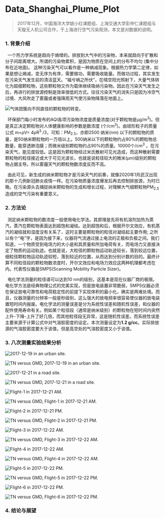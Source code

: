 # Data_Shanghai_Plume_Plot

> 2017年12月，中国海洋大学姚小红课题组、上海交通大学彭仲仁课题组与天璇无人机公司合作，于上海进行空气污染观测，本文是对数据的说明。

### 1. 背景介绍

&nbsp; 一个热力学系统是趋向于熵增的。排放到大气中的污染物，本来就趋向于扩散和分子间距离增大。所谓的污染物累积，是因为物质在空间上的分布不均匀 (集中分布在近地面)。 这种污染天气可以看作是一种熵减现象。根据热力学第二定律，如果是想让熵减，变无序为有序，需要做功，需要吸收能量。而做功过程，其实发生在污染天气发生前的清洁蓝天。“福兮祸之所伏”，在晴空阳光照射下，大量气体转化为超细颗粒物，这些颗粒物又作为载体继续吸纳污染物。因此在污染天气发生之后，再进行的排放源控制是效率很低的方式。往往污染天气的消失只是因为冷空气过境、大风吹走了雾霾或者强降雨天气使污染物降落在地面上。

![气体团簇向不同直径的颗粒物的转变。](https://upload-images.jianshu.io/upload_images/17085473-312e62cba465670a.png?imageMogr2/auto-orient/strip%7CimageView2/2/w/1240)

&nbsp; 环保部门每小时发布的AQI各项污染物浓度是质量浓度(对于颗粒物是µg/m<sup>3</sup>)。但是真正决定颗粒物对人体健康影响的参数是数浓度 (个/cm<sup>3</sup>)。由球形粒子的质量公式 m=ρV= 4ρR<sup>3</sup> /3，可知：PM<sub>2.5</sub>，亦即2500 纳米(nm) 以下的颗粒物的质量，是50纳米颗粒物的一万倍以上。500纳米以下的颗粒物约占80%的颗粒物总数量，能穿透肺泡膜；而微米级别颗粒物约占90%的质量。10000个/cm<sup>3</sup> 。在污染天气，能见度较低。这是因为颗粒物经过米氏散射可见光造成，而这种散射需要颗粒物的粒径接近或大于可见光波长，也就是说粒径较大的微米(µm)级别的颗粒物占据主导。所以雾霾天气的颗粒物数浓度反而不高。

&nbsp; 由此可见，新生成的纳米颗粒物才是污染天气的前奏，就像2020年1月武汉出现的那十几例新冠肺炎疫情一样。在污染物质量浓度爆发后再去控制排放源，为时已晚。在污染源头去捕捉纳米颗粒物的生成和增长过程，对理解大气细颗粒物PM<sub>2.5</sub>造成的空气污染有重要意义。


### 2. 方法论 

&nbsp; 测定纳米颗粒物的数浓度一般使用电化学法。其原理是先将有机溶剂加热为蒸汽，蒸汽在颗粒物表面达到超饱和凝结。达到超饱和后，根据开尔文效应，有机蒸汽的凝结就和湿度没有关系了，这时主要是颗粒物的粒径对凝结起主要作用; 之所以有个“电”字，是因为接下来，仪器将气流通过接上电流的正极和负极之间。我们知道，一个物质受到电场力的大小是和其质量和所加电荷有关，而电场力又直接决定了物质的运动轨迹。也就是说，大粒径的颗粒物运动轨迹较长，落到较远位置，细粒径颗粒物运动轨迹较短，落到较近的位置，从而达到分别计数的目的。最终计算不同粒径段的颗粒物数浓度时，开尔文效应和电场力效应这两种机理都考虑在内。代表性仪器是SMPS(Scanning Mobility Particle Sizer)。

&nbsp; 电化学法测量的粒径谱可以达到10 nm的级别，这基本是现在仪器厂商的极限。电化学方法是经典物理公式的完美实现，但是放电装置非常脆弱，SMPS仪器必须在保证放电可靠性和电荷稳定性的前提下实现体积的最小化，确实是两难处境。而且，仪器测量的分辨率一般是秒级别，这么强大的放电频率很容易使仪器的放电装置短时间内报废。电化学法的测量误差是分为系统性误差和随机性误差，和仪器的配件使用寿命有关。例如某个粒径段（通常是纳米级别）的颗粒物在短时间内突然上升-下降-上升了好几倍，而其他粒径段无异常，这是随机性误差。而系统性误差主要来源于计算公式中对气溶胶密度的设定。本次测量设定为**1.2 g/cc**。实际排放源的气溶胶密度要大于该值，但是高空处的气溶胶密度又小于该值。

### 3. 八次测量实验结果分析 

![2017-12-19 in an urban site.](https://github.com/Limin-Feng1993/Data_Shanghai_Plume_Plot/raw/master/Fig/2017-12-19%20in%20an%20urban%20site.png)

![TN versus GMD, 2017-12-19 in an urban site.](https://github.com/Limin-Feng1993/Data_Shanghai_Plume_Plot/raw/master/Fig/TN%20versus%20GMD%2C%202017-12-19%20in%20an%20urban%20site.png)

![2017-12-21 in a road site.](https://github.com/Limin-Feng1993/Data_Shanghai_Plume_Plot/raw/master/Fig/2017-12-21%20in%20a%20road%20site.png)

![TN versus GMD, 2017-12-21 in a road site.](https://github.com/Limin-Feng1993/Data_Shanghai_Plume_Plot/raw/master/Fig/TN%20versus%20GMD%2C%202017-12-21%20in%20a%20road%20site.png)

![Flight-1 in 2017-12-21 AM.](https://github.com/Limin-Feng1993/Data_Shanghai_Plume_Plot/raw/master/Fig/Flight-1%20in%202017-12-21%20AM.png)

![TN versus GMD, Flight-1 in 2017-12-21 AM.](https://github.com/Limin-Feng1993/Data_Shanghai_Plume_Plot/raw/master/Fig/TN%20versus%20GMD%2C%20Flight-1%20in%202017-12-21%20AM.png)

![Flight-2 in 2017-12-21 PM.](https://github.com/Limin-Feng1993/Data_Shanghai_Plume_Plot/raw/master/Fig/Flight-2%20in%202017-12-21%20PM.png)

![TN versus GMD, Flight-2 in 2017-12-21 PM.](https://github.com/Limin-Feng1993/Data_Shanghai_Plume_Plot/raw/master/Fig/TN%20versus%20GMD%2C%20Flight-2%20in%202017-12-21%20PM.png)

![Flight-3 in 2017-12-22 AM.](https://github.com/Limin-Feng1993/Data_Shanghai_Plume_Plot/raw/master/Fig/Flight-3%20in%202017-12-22%20AM.png)

![TN versus GMD, Flight-3 in 2017-12-22 AM.](https://github.com/Limin-Feng1993/Data_Shanghai_Plume_Plot/raw/master/Fig/TN%20versus%20GMD%2C%20Flight-3%20in%202017-12-22%20AM.png)

![Flight-4 in 2017-12-22 AM.](https://github.com/Limin-Feng1993/Data_Shanghai_Plume_Plot/raw/master/Fig/Flight-4%20in%202017-12-22%20AM.png)

![TN versus GMD, Flight-4 in 2017-12-22 AM.](https://github.com/Limin-Feng1993/Data_Shanghai_Plume_Plot/raw/master/Fig/TN%20versus%20GMD%2C%20Flight-4%20in%202017-12-22%20AM.png)

![Flight-5 in 2017-12-22 PM.](https://github.com/Limin-Feng1993/Data_Shanghai_Plume_Plot/raw/master/Fig/Flight-5%20in%202017-12-22%20PM.png)

![TN versus GMD, Flight-5 in 2017-12-22 PM.](https://github.com/Limin-Feng1993/Data_Shanghai_Plume_Plot/raw/master/Fig/TN%20versus%20GMD%2C%20Flight-5%20in%202017-12-22%20PM.png)

![Flight-6 in 2017-12-22 PM.](https://github.com/Limin-Feng1993/Data_Shanghai_Plume_Plot/raw/master/Fig/Flight-6%20in%202017-12-22%20PM.png)

![TN versus GMD, Flight-6 in 2017-12-22 PM.](https://github.com/Limin-Feng1993/Data_Shanghai_Plume_Plot/raw/master/Fig/TN%20versus%20GMD%2C%20Flight-6%20in%202017-12-22%20PM.png)

### 4. 结论与展望 
